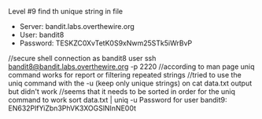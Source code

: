 
Level #9 find th unique string in file
- Server: bandit.labs.overthewire.org
- User: bandit8
- Password: TESKZC0XvTetK0S9xNwm25STk5iWrBvP

//secure shell connection as bandit8 user
ssh bandit8@bandit.labs.overthewire.org -p 2220
//according to man page uniq command works for report or filtering repeated strings
//tried to use the uniq command with the -u (keep only unique strings) on cat data.txt output but didn't work
//seems that it needs to be sorted in order for the uniq command to work
sort data.txt | uniq -u
Password for user bandit9: EN632PlfYiZbn3PhVK3XOGSlNInNE00t
